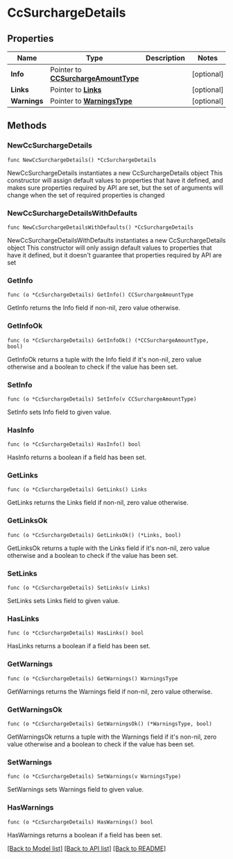# CcSurchargeDetails

## Properties

Name | Type | Description | Notes
------------ | ------------- | ------------- | -------------
**Info** | Pointer to [**CCSurchargeAmountType**](CCSurchargeAmountType.md) |  | [optional] 
**Links** | Pointer to [**Links**](Links.md) |  | [optional] 
**Warnings** | Pointer to [**WarningsType**](WarningsType.md) |  | [optional] 

## Methods

### NewCcSurchargeDetails

`func NewCcSurchargeDetails() *CcSurchargeDetails`

NewCcSurchargeDetails instantiates a new CcSurchargeDetails object
This constructor will assign default values to properties that have it defined,
and makes sure properties required by API are set, but the set of arguments
will change when the set of required properties is changed

### NewCcSurchargeDetailsWithDefaults

`func NewCcSurchargeDetailsWithDefaults() *CcSurchargeDetails`

NewCcSurchargeDetailsWithDefaults instantiates a new CcSurchargeDetails object
This constructor will only assign default values to properties that have it defined,
but it doesn't guarantee that properties required by API are set

### GetInfo

`func (o *CcSurchargeDetails) GetInfo() CCSurchargeAmountType`

GetInfo returns the Info field if non-nil, zero value otherwise.

### GetInfoOk

`func (o *CcSurchargeDetails) GetInfoOk() (*CCSurchargeAmountType, bool)`

GetInfoOk returns a tuple with the Info field if it's non-nil, zero value otherwise
and a boolean to check if the value has been set.

### SetInfo

`func (o *CcSurchargeDetails) SetInfo(v CCSurchargeAmountType)`

SetInfo sets Info field to given value.

### HasInfo

`func (o *CcSurchargeDetails) HasInfo() bool`

HasInfo returns a boolean if a field has been set.

### GetLinks

`func (o *CcSurchargeDetails) GetLinks() Links`

GetLinks returns the Links field if non-nil, zero value otherwise.

### GetLinksOk

`func (o *CcSurchargeDetails) GetLinksOk() (*Links, bool)`

GetLinksOk returns a tuple with the Links field if it's non-nil, zero value otherwise
and a boolean to check if the value has been set.

### SetLinks

`func (o *CcSurchargeDetails) SetLinks(v Links)`

SetLinks sets Links field to given value.

### HasLinks

`func (o *CcSurchargeDetails) HasLinks() bool`

HasLinks returns a boolean if a field has been set.

### GetWarnings

`func (o *CcSurchargeDetails) GetWarnings() WarningsType`

GetWarnings returns the Warnings field if non-nil, zero value otherwise.

### GetWarningsOk

`func (o *CcSurchargeDetails) GetWarningsOk() (*WarningsType, bool)`

GetWarningsOk returns a tuple with the Warnings field if it's non-nil, zero value otherwise
and a boolean to check if the value has been set.

### SetWarnings

`func (o *CcSurchargeDetails) SetWarnings(v WarningsType)`

SetWarnings sets Warnings field to given value.

### HasWarnings

`func (o *CcSurchargeDetails) HasWarnings() bool`

HasWarnings returns a boolean if a field has been set.


[[Back to Model list]](../README.md#documentation-for-models) [[Back to API list]](../README.md#documentation-for-api-endpoints) [[Back to README]](../README.md)


